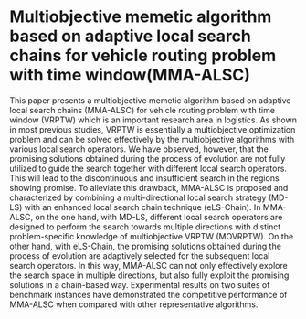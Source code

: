# Multiobjective memetic algorithm based on adaptive local search chains for vehicle routing problem with time window(MMA-ALSC)
  This paper presents a multiobjective memetic algorithm based on adaptive local search chains (MMA-ALSC) for vehicle
routing problem with time window (VRPTW) which is an important research area in logistics. As shown in most previous
studies, VRPTW is essentially a multiobjective optimization problem and can be solved effectively by the multiobjective
algorithms with various local search operators. We have observed, however, that the promising solutions obtained during
the process of evolution are not fully utilized to guide the search together with different local search operators. This will
lead to the discontinuous and insufficient search in the regions showing promise. To alleviate this drawback, MMA-ALSC is
proposed and characterized by combining a multi-directional local search strategy (MD-LS) with an enhanced local search
chain technique (eLS-Chain). In MMA-ALSC, on the one hand, with MD-LS, different local search operators are designed
to perform the search towards multiple directions with distinct problem-specific knowledge of multiobjective VRPTW
(MOVRPTW). On the other hand, with eLS-Chain, the promising solutions obtained during the process of evolution are
adaptively selected for the subsequent local search operators. In this way, MMA-ALSC can not only effectively explore the
search space in multiple directions, but also fully exploit the promising solutions in a chain-based way. Experimental results
on two suites of benchmark instances have demonstrated the competitive performance of MMA-ALSC when compared with
other representative algorithms.
